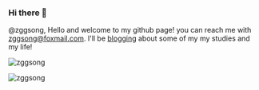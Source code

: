 ### Hi there 👋

@zggsong, Hello and welcome to my github page! you can reach me with [zggsong@foxmail.com](mailto:zggsong@foxmail.com). I'll be [blogging](https://www.zggsong.com) about some of my my studies and my life!

![zggsong](https://github-profile-trophy.vercel.app/?username=ZGGSONG&row=2&column=4)

![zggsong](https://github-readme-stats.vercel.app/api?username=zggsong)
